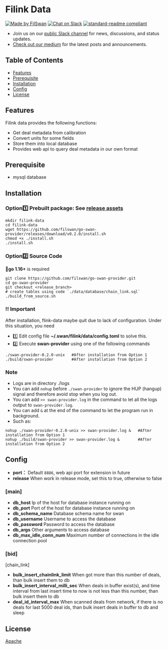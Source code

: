 # Filink Data
[![Made by FilSwan](https://img.shields.io/badge/made%20by-FilSwan-green.svg)](https://www.filswan.com/)
[![Chat on Slack](https://img.shields.io/badge/slack-filswan.slack.com-green.svg)](https://filswan.slack.com)
[![standard-readme compliant](https://img.shields.io/badge/readme%20style-standard-brightgreen.svg)](https://github.com/RichardLitt/standard-readme)

- Join us on our [public Slack channel](https://filswan.slack.com) for news, discussions, and status updates. 
- [Check out our medium](https://filswan.medium.com) for the latest posts and announcements.

## Table of Contents

- [Features](#Features)
- [Prerequisite](#Prerequisite)
- [Installation](#Installation)
- [Config](#Config)
- [License](#license)

## Features

Filink data provides the following functions:

* Get deal metadata from calibration 
* Convert units for some fields
* Store them into local database
* Provides web api to query deal metadata in our own format

## Prerequisite
- mysql database

## Installation
### Option:one: **Prebuilt package**: See [release assets](https://github.com/filswan/go-swan-provider/releases)
```shell
mkdir filink-data
cd filink-data
wget https://github.com/filswan/go-swan-provider/releases/download/v0.2.0/install.sh
chmod +x ./install.sh
./install.sh
```

### Option:two: Source Code
:bell:**go 1.16+** is required
```shell
git clone https://github.com/filswan/go-swan-provider.git
cd go-swan-provider
git checkout <release_branch>
# create tables using code `./data/database/chain_link.sql`
./build_from_source.sh
```

### :bangbang: Important
After installation, flink-data maybe quit due to lack of configuration. Under this situation, you need
- :one: Edit config file **~/.swan/filink/data/config.toml** to solve this.
- :two: Execute **swan-provider** using one of the following commands
```shell
./swan-provider-0.2.0-unix   #After installation from Option 1
./build/swan-provider        #After installation from Option 2
```


### Note
- Logs are in directory ./logs
- You can add `nohup` before `./swan-provider` to ignore the HUP (hangup) signal and therefore avoid stop when you log out.
- You can add `>> swan-provider.log` in the command to let all the logs output to `swan-provider.log`.
- You can add `&` at the end of the command to let the program run in background.
- Such as:
```shell
nohup ./swan-provider-0.2.0-unix >> swan-provider.log &   #After installation from Option 1
nohup ./build/swan-provider >> swan-provider.log &        #After installation from Option 2
```


## Config
- **port：** Default `8886`, web api port for extension in future
- **release** When work in release mode, set this to true, otherwise to false
### [main]
- **db_host** Ip of the host for database instance running on
- **db_port** Port of the host for database instance running on
- **db_schema_name** Database schema name for swan
- **db_username** Username to access the database
- **db_password** Password to access the database
- **db_args** Other arguments to access database
- **db_max_idle_conn_num** Maximum number of connections in the idle connection pool

### [bid]
[chain_link]
- **bulk_insert_chainlink_limit** When got more than this number of deals, than bulk insert them to db
- **bulk_insert_interval_milli_sec** When deals in buffer exist(s), and time interval from last insert time to now is not less than this number, than bulk insert them to db
- **deal_id_interval_max** When scanned deals from network, if there is no deals for last 5000 deal ids, than bulk insert deals in buffer to db and sleep

## License

[Apache](https://github.com/filswan/go-swan-provider/blob/main/LICENSE)



